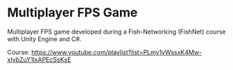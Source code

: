 # Multiplayer FPS Game

Multiplayer FPS game developed during a Fish-Networking (FishNet) course with Unity Engine and C#.

Course: https://www.youtube.com/playlist?list=PLmy1vWssxK4Mw-xIybZuY1lxAPEcSsKsE
